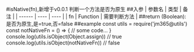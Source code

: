 #isNative(fn),新增于v0.0.1
判断一个方法是否为原生
##入参
| 参数名 | 类型 | 备注 |
| ------ | ---- | ---- |
| fn   | Function | 需要判断方法 |
##return
(Boolean): 是否为原生,是=true,否=false
##example
    const utils = require('jm365@utils')
    const notNativeFn = () => {
        // some code...
    }
    console.log(utils.isObject(Object.assign)) // true
    console.log(utils.isObject(notNativeFn)) // false
